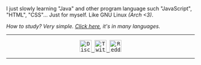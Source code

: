 I just slowly learning "Java" and other program language such "JavaScript", "HTML", "CSS"... Just for myself. Like GNU Linux <i>(Arch <3)</i>.

<i>How to study? Very simple. <a href="https://github.com/EbookFoundation/free-programming-books">Click here</a>, it's in many languages.</i>

---

<p align="center">
  <samp>
  <a href="https://discord.gg/RM2RBMK">
  <img alt="Discord server" width="32px" src="https://img.icons8.com/nolan/344/discord-logo.png" />
</a>
<a href="https://twitter.com/KronosKage">
  <img alt="Twitter" width="32px" src="https://img.icons8.com/nolan/344/twitter.png" />
</a>
<a href="https://www.reddit.com/user/KronosKage">
  <img alt="Reddit" width="32px" src="https://img.icons8.com/nolan/344/reddit.png" />
</a>
  </samp>
  
  <br>
 </p>
  
---

<!---
✨ special ✨
--->
